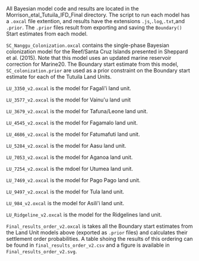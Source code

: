 All Bayesian model code and results are located in the Morrison_etal_Tutuila_IFD_Final directory. The script to run each model has a `.oxcal` file extention, and results have the extensions `.js`,`.log`,`.txt`,and `.prior`. The `.prior` files result from exporting and saving the `Boundary()` Start estimates from each model.

`SC_Nanggu_Colonization.oxcal` contains the single-phase Bayesian colonization model for the Reef/Santa Cruz Islands presented in Sheppard et al. (2015). Note that this model uses an updated marine reservoir correction for Marine20. The Boundary start estimate from this model, `SC_colonization.prior` are used as a prior constraint on the Boundary start estimate for each of the Tutuila Land Units.

`LU_3350_v2.oxcal` is the model for Fagali'i land unit.

`LU_3577_v2.oxcal` is the model for Vainu'u land unit

`LU_3679_v2.oxcal` is the model for Tafuna/Leone land unit.

`LU_4545_v2.oxcal` is the model for Fagamalo land unit.

`LU_4686_v2.oxcal` is the model for Fatumafuti land unit.

`LU_5284_v2.oxcal` is the model for Aasu land unit.

`LU_7053_v2.oxcal` is the model for Aganoa land unit.

`LU_7254_v2.oxcal` is the mdoel for Utumea land unit.

`LU_7469_v2.oxcal` is the model for Pago Pago  land unit.

`LU_9497_v2.oxcal` is the model for Tula land unit.

`LU_984_v2.oxcal` is the model for Asili'i land unit.

`LU_Ridgeline_v2.oxcal` is the model for the Ridgelines land unit.

`Final_results_order_v2.oxcal` is takes all the Boundary start estimates from the Land Unit models above (exported as `.prior` files) and calculates their settlement order probabilities. A table shoing the results of this ordering can be found in `final_results_order_v2.csv` and a figure is available in `Final_results_order_v2.svg`.
